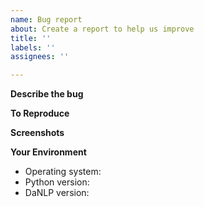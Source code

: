 ```yaml
---
name: Bug report
about: Create a report to help us improve
title: ''
labels: ''
assignees: ''

---
```


**Describe the bug**
<!-- A clear and concise description of what the bug is -->

**To Reproduce**
<!-- Steps (code) to reproduce the behavior -->

**Screenshots**
<!-- If applicable, add screenshots to help explain your problem -->

**Your Environment**
 - Operating system:
 - Python version:
 - DaNLP version:

